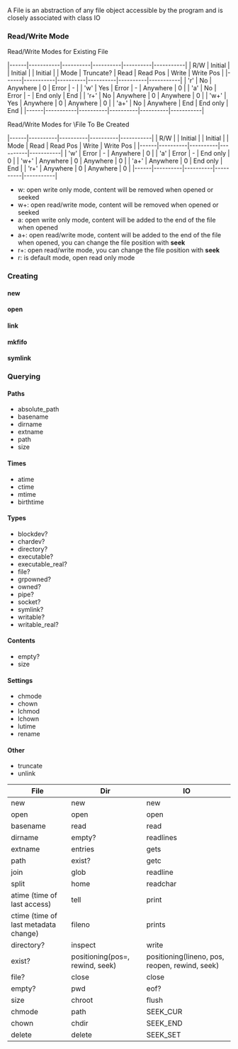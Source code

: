A File is an abstraction of any file object accessible by the program and is closely associated with class IO

### Read/Write Mode
Read/Write Modes for Existing File

|------|-----------|----------|----------|----------|-----------|
| R/W  | Initial   |          | Initial  |          | Initial   |
| Mode | Truncate? |  Read    | Read Pos |  Write   | Write Pos |
|------|-----------|----------|----------|----------|-----------|
| 'r'  |    No     | Anywhere |    0     |   Error  |     -     |
| 'w'  |    Yes    |   Error  |    -     | Anywhere |     0     |
| 'a'  |    No     |   Error  |    -     | End only |    End    |
| 'r+' |    No     | Anywhere |    0     | Anywhere |     0     |
| 'w+' |    Yes    | Anywhere |    0     | Anywhere |     0     |
| 'a+' |    No     | Anywhere |   End    | End only |    End    |
|------|-----------|----------|----------|----------|-----------|

Read/Write Modes for \File To Be Created

|------|----------|----------|----------|-----------|
| R/W  |          | Initial  |          | Initial   |
| Mode |  Read    | Read Pos |  Write   | Write Pos |
|------|----------|----------|----------|-----------|
| 'w'  |   Error  |    -     | Anywhere |     0     |
| 'a'  |   Error  |    -     | End only |     0     |
| 'w+' | Anywhere |    0     | Anywhere |     0     |
| 'a+' | Anywhere |    0     | End only |    End    |
| 'r+' | Anywhere |    0     | Anywhere |     0     |
|------|----------|----------|----------|-----------|

- w: open write only mode, content will be removed when opened or seeked
- w+: open read/write mode, content will be removed when opened or seeked
- a: open write only mode, content will be added to the end of the file when opened
- a+: open read/write mode, content will be added to the end of the file when opened, you can change the file position with **seek**
- r+: open read/write mode, you can change the file position with **seek**
- r: is default mode, open read only mode

### Creating
#### new
#### open
#### link
#### mkfifo
#### symlink

### Querying
#### Paths
- absolute_path
- basename
- dirname
- extname
- path
- size

#### Times
- atime
- ctime
- mtime
- birthtime

#### Types
- blockdev?
- chardev?
- directory?
- executable?
- executable_real?
- file?
- grpowned?
- owned?
- pipe?
- socket?
- symlink?
- writable?
- writable_real?

#### Contents
- empty?
- size

#### Settings
- chmode
- chown
- lchmod
- lchown
- lutime
- rename

#### Other
- truncate
- unlink

| File       | Dir                             | IO                                             |
|------------|---------------------------------|------------------------------------------------|
| new        | new                             | new                                            |
| open       | open                            | open                                           |
| basename   | read                            | read                                           |
| dirname    | empty?                          | readlines                                      |
| extname    | entries                         | gets                                           |
| path       | exist?                          | getc                                           |
| join       | glob                            | readline                                       |
| split      | home                            | readchar                                       |
| atime (time of last access)     | tell                            | print                                          |
| ctime (time of last metadata change)      | fileno                          | prints                                         |
| directory? | inspect                         | write                                          |
| exist?     | positioning(pos=, rewind, seek) | positioning(lineno, pos, reopen, rewind, seek) |
| file?      | close                           | close                                          |
| empty?     | pwd                             | eof?                                           |
| size       | chroot                          | flush                                          |
| chmode     | path                            | SEEK_CUR                                       |
| chown      | chdir                           | SEEK_END                                       |
| delete     | delete                          | SEEK_SET                                       |
